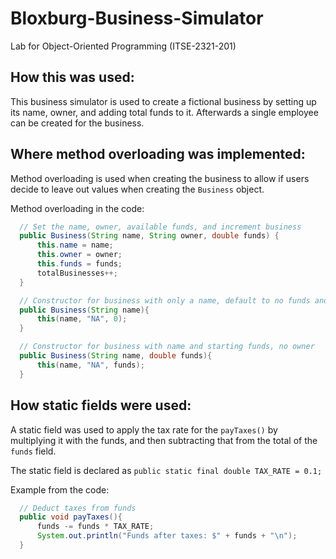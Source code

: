 # Bloxburg-Business-Simulator
Lab for Object-Oriented Programming (ITSE-2321-201)

## How this was used:
This business simulator is used to create a fictional business by setting up its name, owner, and adding total funds to it. Afterwards a single employee can be created for the business. 
## Where method overloading was implemented:
Method overloading is used when creating the business to allow if users decide to leave out values when creating the `Business` object.

Method overloading in the code:
```java
  // Set the name, owner, available funds, and increment business
  public Business(String name, String owner, double funds) {
      this.name = name;
      this.owner = owner;
      this.funds = funds;
      totalBusinesses++;
  }

  // Constructor for business with only a name, default to no funds and no owner
  public Business(String name){
      this(name, "NA", 0);
  }

  // Constructor for business with name and starting funds, no owner
  public Business(String name, double funds){
      this(name, "NA", funds);
  }
```
## How static fields were used:
A static field was used to apply the tax rate for the `payTaxes()` by multiplying it with the funds, and then subtracting that from the total of the `funds` field.

The static field is declared as `public static final double TAX_RATE = 0.1;`

Example from the code:
```java
  // Deduct taxes from funds
  public void payTaxes(){
      funds -= funds * TAX_RATE;
      System.out.println("Funds after taxes: $" + funds + "\n");
  }
```
